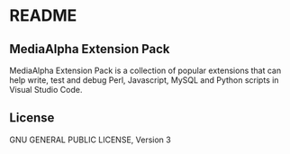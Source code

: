 # README

## MediaAlpha Extension Pack

MediaAlpha Extension Pack is a collection of popular extensions that can help write, test and debug Perl, Javascript, MySQL and Python scripts in Visual Studio Code. 

## License
GNU GENERAL PUBLIC LICENSE, Version 3
